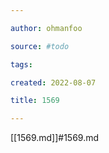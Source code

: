 ```yaml
---

author: ohmanfoo

source: #todo

tags: 

created: 2022-08-07

title: 1569

---
```

[[1569.md]]#1569.md